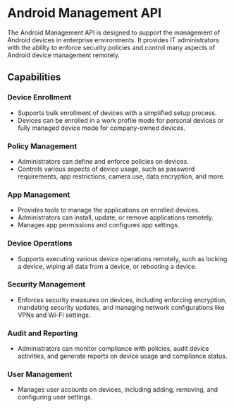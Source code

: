 # Android Management API

The Android Management API is designed to support the management of Android devices in enterprise environments. It provides IT administrators with the ability to enforce security policies and control many aspects of Android device management remotely. 

## Capabilities

### Device Enrollment

- Supports bulk enrollment of devices with a simplified setup process.
- Devices can be enrolled in a work profile mode for personal devices or fully managed device mode for company-owned devices.

### Policy Management

- Administrators can define and enforce policies on devices.
- Controls various aspects of device usage, such as password requirements, app restrictions, camera use, data encryption, and more.

### App Management

- Provides tools to manage the applications on enrolled devices.
- Administrators can install, update, or remove applications remotely.
- Manages app permissions and configures app settings.

### Device Operations

- Supports executing various device operations remotely, such as locking a device, wiping all data from a device, or rebooting a device.

### Security Management

- Enforces security measures on devices, including enforcing encryption, mandating security updates, and managing network configurations like VPNs and Wi-Fi settings.

### Audit and Reporting

- Administrators can monitor compliance with policies, audit device activities, and generate reports on device usage and compliance status.

### User Management

- Manages user accounts on devices, including adding, removing, and configuring user settings.
 